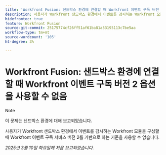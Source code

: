 ```yaml
---
title: 'Workfront Fusion: 샌드박스 환경에 연결할 때 Workfront 이벤트 구독 버전 2 옵션을 사용할 수 없음'
description: 사용자가 Workfront 샌드박스 환경에서 이벤트를 감시하는 Workfront 모듈을 구성할 때 Workfront 이벤트 구독 서비스 버전 2를 기반으로 하는 기준을 사용할 수 없습니다.
hidefromtoc: true
feature: Workfront Fusion
source-git-commit: 25175774cf26ff51af61ba81a33195113c7be5aa
workflow-type: tm+mt
source-wordcount: '105'
ht-degree: 3%

---
```



# Workfront Fusion: 샌드박스 환경에 연결할 때 Workfront 이벤트 구독 버전 2 옵션을 사용할 수 없음

>[!NOTE]
>
>이 문제는 샌드박스 환경에 대해 보고되었습니다.

사용자가 Workfront 샌드박스 환경에서 이벤트를 감시하는 Workfront 모듈을 구성할 때 Workfront 이벤트 구독 서비스 버전 2를 기반으로 하는 기준을 사용할 수 없습니다.

_2025년 3월 10일 화요일에 처음 보고되었습니다._
